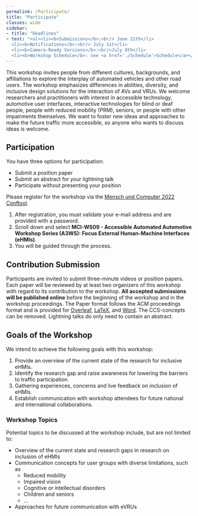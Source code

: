 ```yaml
---
permalink: /Participate/
title: "Participate"
classes: wide
sidebar:
- title: "Deadlines"
- text: "<ul><li><b>Submissions</b>:<br/> June 21th</li>
  <li><b>Notifications</b>:<br/> July 1st</li>
  <li><b>Camera-Ready Versions</b>:<br/>July 8th</li>
  <li><b>Workshop Schedule</b>: see <a href='./Schedule'>Schedule</a></li></ul>"
---
```


This workshop invites people from different cultures, backgrounds, and affiliations to explore the interplay of automated vehicles and other road users.
The workshop emphasizes differences in abilities, diversity, and inclusive design solutions for the interaction of AVs and VRUs.
We welcome researchers and practitioners with interest in accessible technology, automotive user interfaces, 
interactive technologies for blind or deaf people, people with reduced mobility (PRM), seniors, or people with other impairments themselves.
We want to foster new ideas and approaches to make the future traffic more accessible, so anyone who wants to discuss ideas is welcome.

## Participation
You have three options for participation:
* Submit a position paper
* Submit an abstract for your lightning talk
* Participate without presenting your position

Please register for the workshop via the [Mensch und Computer 2022 Conftool](https://www.conftool.com/muc2022/).
1. After registration, you must validate your e-mail address and are provided with a password.
1. Scroll down and select **MCI-WS09 - Accessible Automated Automotive Workshop Series (A3WS): Focus External Human-Machine Interfaces (eHMIs)**.
1. You will be guided through the process.

## Contribution Submission
Participants are invited to submit three-minute videos or position papers.
Each paper will be reviewed by at least two organizers of this workshop with regard to its contribution to the workshop.
**All accepted submissions will be published online** before the beginning of the workshop and in the workshop proceedings.
The Paper format follows the ACM proceedings format and is provided for [Overleaf](https://www.overleaf.com/latex/templates/acm-conference-proceedings-primary-article-template/wbvnghjbzwpc), [LaTeX](https://www.acm.org/binaries/content/assets/publications/consolidated-tex-template/acmart-primary.zip), and [Word](https://www.acm.org/binaries/content/assets/publications/taps/acm_submission_template.docx).
The CCS-concepts can be removed. Lightning talks do only need to contain an abstract.

## Goals of the Workshop
We intend to achieve the following goals with this workshop:
1.	Provide an overview of the current state of the research for inclusive eHMIs.
2.	Identify the research gap and raise awareness for lowering the barriers to traffic participation.
3.	Gathering experiences, concerns and live feedback on inclusion of eHMIs.
4.	Establish communication with workshop attendees for future national and international collaborations.

### Workshop Topics
Potential topics to be discussed at the workshop include, but are not limited to:
* Overview of the current state and research gaps in research on inclusion of eHMIs
* Communication concepts for user groups with diverse limitations, such as
    * Reduced mobility
    * Impaired vision
    * Cognitive or intellectual disorders
    * Children and seniors
    * ...
* Approaches for future communication with eVRUs
